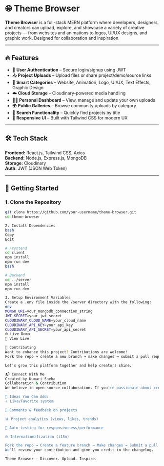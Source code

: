 # 🌐 Theme Browser

**Theme Browser** is a full-stack MERN platform where developers, designers, and creators can upload, explore, and showcase a variety of creative projects — from websites and animations to logos, UI/UX designs, and graphic work. Designed for collaboration and inspiration.

---

## 🔥 Features

- 🔐 **User Authentication** – Secure login/signup using JWT
- 📤 **Project Uploads** – Upload files or share project/demo/source links
- 🧠 **Smart Categories** – Website, Animation, Logo, UI/UX, Text Effects, Graphic Design
- ☁️ **Cloud Storage** – Cloudinary-powered media handling
- 🧑‍💻 **Personal Dashboard** – View, manage and update your own uploads
- 🌍 **Public Galleries** – Browse community uploads by category
- 🔎 **Search Functionality** – Quickly find projects by title
- 📱 **Responsive UI** – Built with Tailwind CSS for modern UX

---

## 🛠️ Tech Stack

**Frontend:** React.js, Tailwind CSS, Axios  
**Backend:** Node.js, Express.js, MongoDB  
**Storage:** Cloudinary  
**Auth:** JWT (JSON Web Token)

---

## 🚀 Getting Started

### 1. Clone the Repository

```bash
git clone https://github.com/your-username/theme-browser.git
cd theme-browser

2. Install Dependencies
bash
Copy
Edit

# Frontend
cd client
npm install
npm run dev
bash

# Backend
cd ../server
npm install
npm run dev

3. Setup Environment Variables
Create a .env file inside the /server directory with the following:
env
MONGO_URI=your_mongodb_connection_string
JWT_SECRET=your_jwt_secret
CLOUDINARY_CLOUD_NAME=your_cloud_name
CLOUDINARY_API_KEY=your_api_key
CLOUDINARY_API_SECRET=your_api_secret
🌐 Live Demo
🔗 View Live

🤝 Contributing
Want to enhance this project? Contributions are welcome!
Fork the repo → create a new branch → make changes → submit a pull request.

Let’s grow this platform together and help creators shine.

📬 Connect With Me
Created by Kumari Sneha
Collaboration & Contribution
We believe in open-source collaboration. If you're passionate about creativity, full-stack development, or improving user experience, you’re welcome to contribute!

🧠 Ideas You Can Add:
⭐ Like/Favorite system

💬 Comments & feedback on projects

📊 Project analytics (views, likes, trends)

🧪 Auto testing for responsiveness/performance

🌐 Internationalization (i18n)

Fork the repo → Create a feature branch → Make changes → Submit a pull request
We'll review your contribution and give you credit in the changelog.

Theme Browser — Discover. Upload. Inspire.
